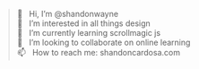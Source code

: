 > 👋 &nbsp; Hi, I’m @shandonwayne <br />
> 👀 &nbsp; I’m interested in all things design <br />
> 🌱 &nbsp; I’m currently learning scrollmagic js <br />
> 💞️ &nbsp; I’m looking to collaborate on online learning <br />
> 📫 &nbsp; How to reach me: shandoncardosa.com <br />

<!---
shandonwayne/shandonwayne is a ✨ special ✨ repository because its `README.md` (this file) appears on your GitHub profile.
You can click the Preview link to take a look at your changes.
--->
